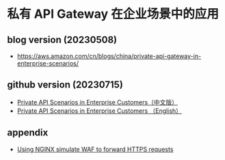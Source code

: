 
# 私有 API Gateway 在企业场景中的应用

## blog version (20230508)

- https://aws.amazon.com/cn/blogs/china/private-api-gateway-in-enterprise-scenarios/


## github version (20230715)

- [Private API Scenarios in Enterprise Customers（中文版）](TC-private-apigw-dataflow.md)
- [Private API Scenarios in Enterprise Customers （English）](TC-private-apigw-dataflow-en.md)

## appendix

- [Using NGINX simulate WAF to forward HTTPS requests](fake-waf-on-ec2-forwarding-https)


